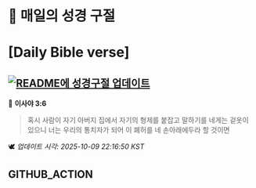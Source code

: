 # 🙏 매일의 성경 구절
# [Daily Bible verse]
## [![README에 성경구절 업데이트](https://github.com/DONGSUKA/first_test/actions/workflows/update-readme-bible.yml/badge.svg)](https://github.com/DONGSUKA/first_test/actions/workflows/update-readme-bible.yml)
<!-- START_BIBLE_VERSE -->
📖 **이사야 3:6**
> 혹시 사람이 자기 아버지 집에서 자기의 형제를 붙잡고 말하기를 네게는 겉옷이 있으니 너는 우리의 통치자가 되어 이 폐허를 네 손아래에두라 할 것이면

🕊️ _업데이트 시각: 2025-10-09 22:16:50 KST_
  <!-- END_BIBLE_VERSE -->
## GITHUB_ACTION
